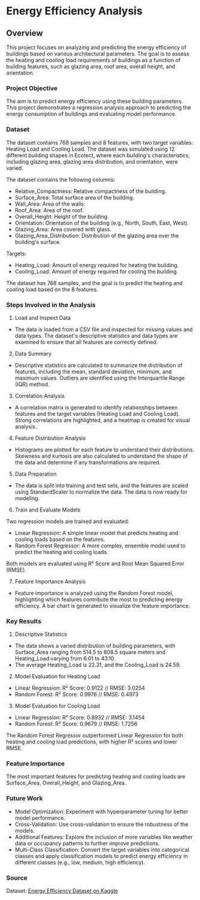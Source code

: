 # Energy Efficiency Analysis

## Overview

This project focuses on analyzing and predicting the energy efficiency of buildings based on various architectural parameters. The goal is to assess the heating and cooling load requirements of buildings as a function of building features, such as glazing area, roof area, overall height, and orientation. 

### Project Objective

The aim is to predict energy efficiency using these building parameters. This project demonstrates a regression analysis approach to predicting the energy consumption of buildings and evaluating model performance.

### Dataset

The dataset contains 768 samples and 8 features, with two target variables: Heating Load and Cooling Load. The dataset was simulated using 12 different building shapes in Ecotect, where each building's characteristics, including glazing area, glazing area distribution, and orientation, were varied. 

The dataset contains the following columns:

- Relative_Compactness: Relative compactness of the building.
- Surface_Area: Total surface area of the building.
- Wall_Area: Area of the walls.
- Roof_Area: Area of the roof.
- Overall_Height: Height of the building.
- Orientation: Orientation of the building (e.g., North, South, East, West).
- Glazing_Area: Area covered with glass.
- Glazing_Area_Distribution: Distribution of the glazing area over the building's surface.

Targets:

- Heating_Load: Amount of energy required for heating the building.
- Cooling_Load: Amount of energy required for cooling the building.

The dataset has 768 samples, and the goal is to predict the heating and cooling load based on the 8 features.

### Steps Involved in the Analysis

1. Load and Inspect Data
- The data is loaded from a CSV file and inspected for missing values and data types. The dataset's descriptive statistics and data types are examined to ensure that all features are correctly defined.

2. Data Summary
- Descriptive statistics are calculated to summarize the distribution of features, including the mean, standard deviation, minimum, and maximum values. Outliers are identified using the Interquartile Range (IQR) method.

3. Correlation Analysis
- A correlation matrix is generated to identify relationships between features and the target variables (Heating Load and Cooling Load). Strong correlations are highlighted, and a heatmap is created for visual analysis.

4. Feature Distribution Analysis
- Histograms are plotted for each feature to understand their distributions. Skewness and kurtosis are also calculated to understand the shape of the data and determine if any transformations are required.

5. Data Preparation
- The data is split into training and test sets, and the features are scaled using StandardScaler to normalize the data. The data is now ready for modeling.

6. Train and Evaluate Models

Two regression models are trained and evaluated:

- Linear Regression: A simple linear model that predicts heating and cooling loads based on the features.
- Random Forest Regressor: A more complex, ensemble model used to predict the heating and cooling loads.

Both models are evaluated using R² Score and Root Mean Squared Error (RMSE).

7. Feature Importance Analysis
- Feature importance is analyzed using the Random Forest model, highlighting which features contribute the most to predicting energy efficiency. A bar chart is generated to visualize the feature importance.

### Key Results

1. Descriptive Statistics
- The data shows a varied distribution of building parameters, with Surface_Area ranging from 514.5 to 808.5 square meters and Heating_Load varying from 6.01 to 43.10.
- The average Heating_Load is 22.31, and the Cooling_Load is 24.59.

2. Model Evaluation for Heating Load
- Linear Regression: R² Score: 0.9122 // RMSE: 3.0254
- Random Forest: R² Score: 0.9976 // RMSE: 0.4973

3. Model Evaluation for Cooling Load
- Linear Regression: R² Score: 0.8932 // RMSE: 3.1454
- Random Forest: R² Score: 0.9679 // RMSE: 1.7256

The Random Forest Regressor outperformed Linear Regression for both heating and cooling load predictions, with higher R² scores and lower RMSE.

### Feature Importance

The most important features for predicting heating and cooling loads are Surface_Area, Overall_Height, and Glazing_Area.

### Future Work

- Model Optimization: Experiment with hyperparameter tuning for better model performance.
- Cross-Validation: Use cross-validation to ensure the robustness of the models.
- Additional Features: Explore the inclusion of more variables like weather data or occupancy patterns to further improve predictions.
- Multi-Class Classification: Convert the target variables into categorical classes and apply classification models to predict energy efficiency in different classes (e.g., low, medium, high efficiency).

### Source


Dataset: [Energy Efficiency Dataset on Kaggle](https://www.kaggle.com/datasets/ujjwalchowdhury/energy-efficiency-data-set)

